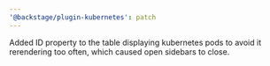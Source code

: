 ```yaml
---
'@backstage/plugin-kubernetes': patch
---
```


Added ID property to the table displaying kubernetes pods to avoid it rerendering too often, which caused open sidebars to close.
